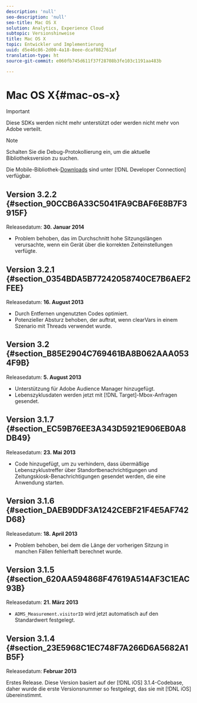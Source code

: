 ```yaml
---
description: 'null'
seo-description: 'null'
seo-title: Mac OS X
solution: Analytics, Experience Cloud
subtopic: Versionshinweise
title: Mac OS X
topic: Entwickler und Implementierung
uuid: d5e46c86-2d00-4a18-8eee-dcaf082761af
translation-type: ht
source-git-commit: e060fb745d611f37f28708b3fe103c1191aa483b

---
```



# Mac OS X{#mac-os-x}

>[!IMPORTANT]
>
>Diese SDKs werden nicht mehr unterstützt oder werden nicht mehr von Adobe verteilt.

>[!NOTE]
>
>Schalten Sie die Debug-Protokollierung ein, um die aktuelle Bibliotheksversion zu suchen.

Die Mobile-Bibliothek-[Downloads](https://marketing.adobe.com/developer/de/get-started/mobile/c-measuring-mobile-applications) sind unter [!DNL Developer Connection] verfügbar.

## Version 3.2.2 {#section_90CCB6A33C5041FA9CBAF6E8B7F3915F}

Releasedatum: **30. Januar 2014**

* Problem behoben, das im Durchschnitt hohe Sitzungslängen verursachte, wenn ein Gerät über die korrekten Zeiteinstellungen verfügte.

## Version 3.2.1 {#section_0354BDA5B77242058740CE7B6AEF2FEE}

Releasedatum: **16. August 2013**

* Durch Entfernen ungenutzten Codes optimiert.
* Potenzieller Absturz behoben, der auftrat, wenn clearVars in einem Szenario mit Threads verwendet wurde.

## Version 3.2 {#section_B85E2904C769461BA8B062AAA0534F9B}

Releasedatum: **5. August 2013**

* Unterstützung für Adobe Audience Manager hinzugefügt.
* Lebenszyklusdaten werden jetzt mit [!DNL Target]-Mbox-Anfragen gesendet.

## Version 3.1.7 {#section_EC59B76EE3A343D5921E906EB0A8DB49}

Releasedatum: **23. Mai 2013**

* Code hinzugefügt, um zu verhindern, dass übermäßige Lebenszyklustreffer über Standortbenachrichtigungen und Zeitungskiosk-Benachrichtigungen gesendet werden, die eine Anwendung starten.

## Version 3.1.6 {#section_DAEB9DDF3A1242CEBF21F4E5AF742D68}

Releasedatum: **18. April 2013**

* Problem behoben, bei dem die Länge der vorherigen Sitzung in manchen Fällen fehlerhaft berechnet wurde.

## Version 3.1.5 {#section_620AA594868F47619A514AF3C1EAC93B}

Releasedatum: **21. März 2013**

* `ADMS_Measurement.visitorID` wird jetzt automatisch auf den Standardwert festgelegt.

## Version 3.1.4 {#section_23E5968C1EC748F7A266D6A5682A1B5F}

Releasedatum: **Februar 2013**

Erstes Release. Diese Version basiert auf der [!DNL iOS] 3.1.4-Codebase, daher wurde die erste Versionsnummer so festgelegt, das sie mit [!DNL iOS] übereinstimmt.
